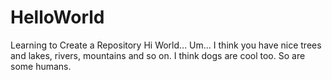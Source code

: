 # HelloWorld
Learning to Create a Repository
Hi World...
Um... I think you have nice trees and lakes, rivers, mountains and so on. I think dogs are cool too.  So are some humans.
